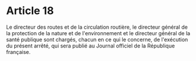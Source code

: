 # Article 18

Le directeur des routes et de la circulation routière, le directeur général de la protection de la nature et de l'environnement et le directeur général de la santé publique sont chargés, chacun en ce qui le concerne, de l'exécution du présent arrêté, qui sera publié au Journal officiel de la République française.
